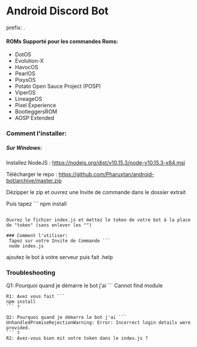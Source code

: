 # Android Discord Bot
prefix: .

#### ROMs Supporté pour les commandes Roms:
* DotOS
* Evolution-X
* HavocOS
* PearlOS
* PixysOS
* Potato Open Sauce Project (POSP)
* ViperOS
* LineageOS
* Pixel Experience
* BootleggersROM
* AOSP Extended

### Comment l'installer:
##### Sur Windows:

Installez NodeJS : https://nodejs.org/dist/v10.15.3/node-v10.15.3-x64.msi

Télécharger le repo : https://github.com/Pharuxtan/android-bot/archive/master.zip

Dézipper le zip et ouvrez une Invite de commande dans le dossier extrait

Puis tapez ```
npm install
```

Ouvrez le fichier index.js et mettez le token de votre bot à la place de "token" (sans enlever les "")

### Comment l'utiliser:
 Tapez sur votre Invite de Commande ```
 node index.js
 ```
 ajoutez le bot à votre serveur puis fait .help
 
 ### Troubleshooting
 
 Q1: Pourquoi quand je démarre le bot j'ai ```
 Cannot find module
 ``` ?
 R1: Avez vous fait ```
 npm install
 ``` ?
 
 Q2: Pourquoi quand je démarre le bot j'ai ```
 UnhandledPromiseRejectionWarning: Error: Incorrect login details were provided.
 ``` ?
 R2: Avez-vous bien mit votre token dans le index.js ?

